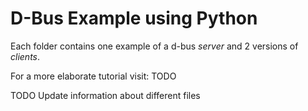 D-Bus Example using Python
==========================

Each folder contains one example of a d-bus *server* and 2 versions of *clients*.

For a more elaborate tutorial visit: TODO

TODO
Update information about different files
